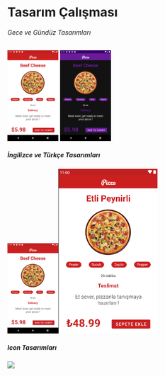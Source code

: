 # Tasarım Çalışması

###### Gece ve Gündüz Tasarımları

<img src="Screenshot_1628705967.png" style="zoom:20%;"> <img src="Screenshot_1628705944.png" style="zoom:20%;" />

##### İngilizce ve Türkçe Tasarımları

<img src="Screenshot_1628705967.png" style="zoom:20%;"><img src="Screenshot 2021-08-11 212221.png" style="zoom:63%;" />

##### Icon Tasarımları

<img src="C:\Users\kemal\Documents\github\AndroidDEV\tasarimCalismasi\app\src\main\res\mipmap-xxxhdpi\uygulama_icon.png"  />

